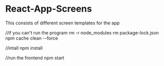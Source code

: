 # React-App-Screens
This consists of different screen templates for the app

//if you can't run the program
rm -r node_modules 
rm package-lock.json
npm cache clean --force

//intall 
npm install

//run the frontend
npm start
